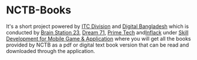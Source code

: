 # NCTB-Books


It's a short project powered by <a href="https://ictd.gov.bd">ITC Division</a> and <a href="https://bangladesh.gov.bd/index.php">Digital Bangladesh</a> which is conducted by <a href="https://brainstation-23.com">Brain Station 23</a>, <a href="http://www.dream71.com">Dream 71</a>, <a href="https://www.primetechbd.com">Prime Tech</a> and<a href="https://inflack.com">Inflack</a> under <a href="http://www.gameapp.gov.bd">Skill Development for Mobile Game & Application</a> where you will get all the books provided by NCTB as a pdf or digital text book version that can be read and downloaded through the application.
